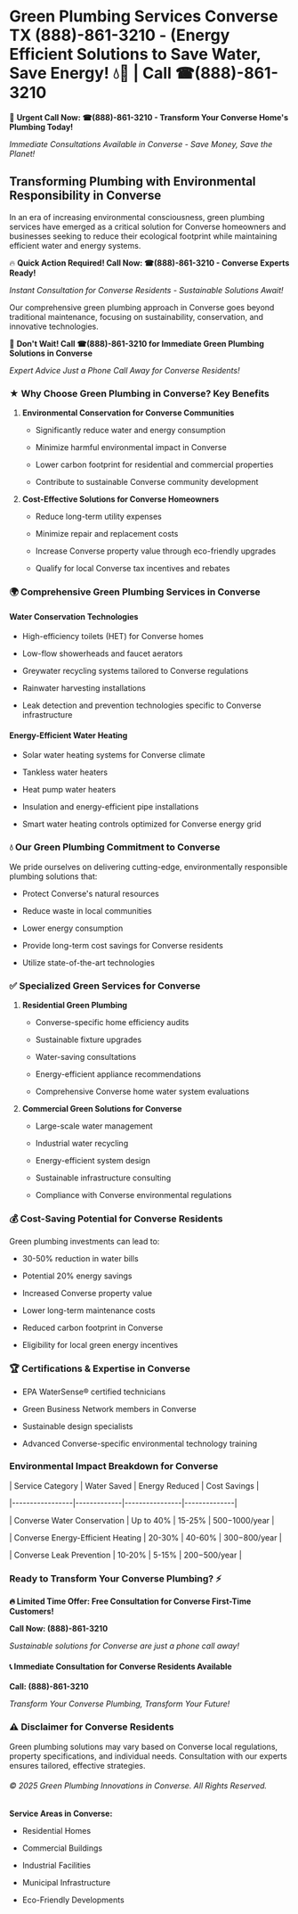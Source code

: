 # Green Plumbing Services Converse TX (888)-861-3210 - (Energy Efficient Solutions to Save Water, Save Energy! 💧🌿 | Call ☎(888)-861-3210

🚨 **Urgent Call Now: ☎(888)-861-3210 - Transform Your Converse Home's Plumbing Today!**
*Immediate Consultations Available in Converse - Save Money, Save the Planet!*

## Transforming Plumbing with Environmental Responsibility in Converse

In an era of increasing environmental consciousness, green plumbing services have emerged as a critical solution for Converse homeowners and businesses seeking to reduce their ecological footprint while maintaining efficient water and energy systems. 

🔥 **Quick Action Required! Call Now: ☎(888)-861-3210 - Converse Experts Ready!**
*Instant Consultation for Converse Residents - Sustainable Solutions Await!*

Our comprehensive green plumbing approach in Converse goes beyond traditional maintenance, focusing on sustainability, conservation, and innovative technologies.

🚨 **Don't Wait! Call ☎(888)-861-3210 for Immediate Green Plumbing Solutions in Converse**
*Expert Advice Just a Phone Call Away for Converse Residents!*

### ★ Why Choose Green Plumbing in Converse? Key Benefits

1. **Environmental Conservation for Converse Communities** 
   - Significantly reduce water and energy consumption
   - Minimize harmful environmental impact in Converse
   - Lower carbon footprint for residential and commercial properties
   - Contribute to sustainable Converse community development

2. **Cost-Effective Solutions for Converse Homeowners** 
   - Reduce long-term utility expenses
   - Minimize repair and replacement costs
   - Increase Converse property value through eco-friendly upgrades
   - Qualify for local Converse tax incentives and rebates

### 🌍 Comprehensive Green Plumbing Services in Converse

#### Water Conservation Technologies
- High-efficiency toilets (HET) for Converse homes
- Low-flow showerheads and faucet aerators
- Greywater recycling systems tailored to Converse regulations
- Rainwater harvesting installations
- Leak detection and prevention technologies specific to Converse infrastructure

#### Energy-Efficient Water Heating
- Solar water heating systems for Converse climate
- Tankless water heaters
- Heat pump water heaters
- Insulation and energy-efficient pipe installations
- Smart water heating controls optimized for Converse energy grid

### 💧 Our Green Plumbing Commitment to Converse

We pride ourselves on delivering cutting-edge, environmentally responsible plumbing solutions that:
- Protect Converse's natural resources
- Reduce waste in local communities
- Lower energy consumption
- Provide long-term cost savings for Converse residents
- Utilize state-of-the-art technologies

### ✅ Specialized Green Services for Converse

1. **Residential Green Plumbing**
   - Converse-specific home efficiency audits
   - Sustainable fixture upgrades
   - Water-saving consultations
   - Energy-efficient appliance recommendations
   - Comprehensive Converse home water system evaluations

2. **Commercial Green Solutions for Converse**
   - Large-scale water management
   - Industrial water recycling
   - Energy-efficient system design
   - Sustainable infrastructure consulting
   - Compliance with Converse environmental regulations

### 💰 Cost-Saving Potential for Converse Residents

Green plumbing investments can lead to:
- 30-50% reduction in water bills
- Potential 20% energy savings
- Increased Converse property value
- Lower long-term maintenance costs
- Reduced carbon footprint in Converse
- Eligibility for local green energy incentives

### 🏆 Certifications & Expertise in Converse

- EPA WaterSense® certified technicians
- Green Business Network members in Converse
- Sustainable design specialists
- Advanced Converse-specific environmental technology training

### Environmental Impact Breakdown for Converse

| Service Category | Water Saved | Energy Reduced | Cost Savings |
|-----------------|-------------|----------------|--------------|
| Converse Water Conservation | Up to 40% | 15-25% | $500-$1000/year |
| Converse Energy-Efficient Heating | 20-30% | 40-60% | $300-$800/year |
| Converse Leak Prevention | 10-20% | 5-15% | $200-$500/year |

### Ready to Transform Your Converse Plumbing? ⚡

**🔥 Limited Time Offer: Free Consultation for Converse First-Time Customers!**

**Call Now: (888)-861-3210**
*Sustainable solutions for Converse are just a phone call away!*

#### 📞 Immediate Consultation for Converse Residents Available

**Call: (888)-861-3210**
*Transform Your Converse Plumbing, Transform Your Future!*

### ⚠️ Disclaimer for Converse Residents

Green plumbing solutions may vary based on Converse local regulations, property specifications, and individual needs. Consultation with our experts ensures tailored, effective strategies.

###### © 2025 Green Plumbing Innovations in Converse. All Rights Reserved.

**Service Areas in Converse:** 
- Residential Homes
- Commercial Buildings
- Industrial Facilities
- Municipal Infrastructure
- Eco-Friendly Developments